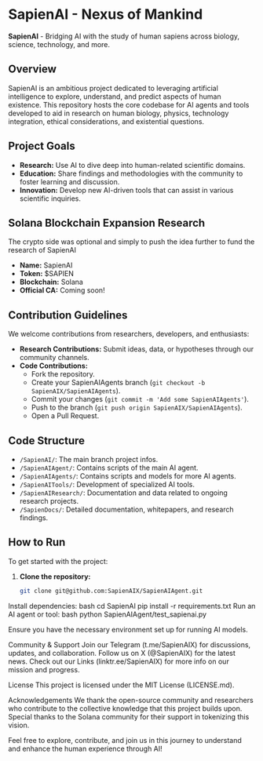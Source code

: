 # SapienAI - Nexus of Mankind

**SapienAI** - Bridging AI with the study of human sapiens across biology, science, technology, and more.

## Overview

SapienAI is an ambitious project dedicated to leveraging artificial intelligence to explore, understand, and predict aspects of human existence. This repository hosts the core codebase for AI agents and tools developed to aid in research on human biology, physics, technology integration, ethical considerations, and existential questions.

## Project Goals

- **Research:** Use AI to dive deep into human-related scientific domains.
- **Education:** Share findings and methodologies with the community to foster learning and discussion.
- **Innovation:** Develop new AI-driven tools that can assist in various scientific inquiries.

## Solana Blockchain Expansion Research

The crypto side was optional and simply to push the idea further to fund the research of SapienAI

- **Name:** SapienAI
- **Token:** $SAPIEN
- **Blockchain:** Solana
- **Official CA:** Coming soon!

## Contribution Guidelines

We welcome contributions from researchers, developers, and enthusiasts:

- **Research Contributions:** Submit ideas, data, or hypotheses through our community channels.
- **Code Contributions:**
  - Fork the repository.
  - Create your SapienAIAgents branch (`git checkout -b SapienAIX/SapienAIAgents`).
  - Commit your changes (`git commit -m 'Add some SapienAIAgents'`).
  - Push to the branch (`git push origin SapienAIX/SapienAIAgents`).
  - Open a Pull Request.

## Code Structure

- `/SapienAI/`: The main branch project infos.
- `/SapienAIAgent/`: Contains scripts of the main AI agent.
- `/SapienAIAgents/`: Contains scripts and models for more AI agents.
- `/SapienAITools/`: Development of specialized AI tools.
- `/SapienAIResearch/`: Documentation and data related to ongoing research projects.
- `/SapienDocs/`: Detailed documentation, whitepapers, and research findings.

## How to Run

To get started with the project:

1. **Clone the repository:**
   ```bash
   git clone git@github.com:SapienAIX/SapienAIAgent.git
Install dependencies:
bash
cd SapienAI
pip install -r requirements.txt
Run an AI agent or tool:
bash
python SapienAIAgent/test_sapienai.py

Ensure you have the necessary environment set up for running AI models.

Community & Support
Join our Telegram (t.me/SapienAIX) for discussions, updates, and collaboration.
Follow us on X (@SapienAIX) for the latest news.
Check out our Links (linktr.ee/SapienAIX) for more info on our mission and progress.

License
This project is licensed under the MIT License (LICENSE.md).

Acknowledgements
We thank the open-source community and researchers who contribute to the collective knowledge that this project builds upon. Special thanks to the Solana community for their support in tokenizing this vision.

Feel free to explore, contribute, and join us in this journey to understand and enhance the human experience through AI!
